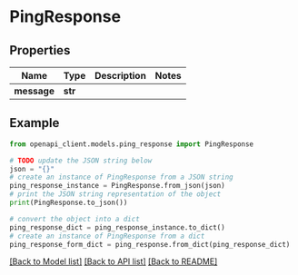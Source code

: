 # PingResponse


## Properties

Name | Type | Description | Notes
------------ | ------------- | ------------- | -------------
**message** | **str** |  | 

## Example

```python
from openapi_client.models.ping_response import PingResponse

# TODO update the JSON string below
json = "{}"
# create an instance of PingResponse from a JSON string
ping_response_instance = PingResponse.from_json(json)
# print the JSON string representation of the object
print(PingResponse.to_json())

# convert the object into a dict
ping_response_dict = ping_response_instance.to_dict()
# create an instance of PingResponse from a dict
ping_response_form_dict = ping_response.from_dict(ping_response_dict)
```
[[Back to Model list]](../README.md#documentation-for-models) [[Back to API list]](../README.md#documentation-for-api-endpoints) [[Back to README]](../README.md)


